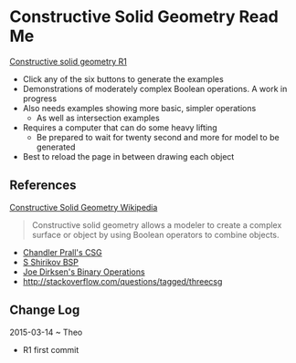 Constructive Solid Geometry Read Me
===

[Constructive solid geometry R1]( http://abantech.github.io/interaction-studies/threejs-contructive-solid-geometry/r1/constructive-solid-geometry.html )

* Click any of the six buttons to generate the examples
* Demonstrations of moderately complex Boolean operations. A work in progress
* Also needs examples showing more basic, simpler operations
	* As well as intersection examples
* Requires a computer that can do some heavy lifting
	* Be prepared to wait for twenty second and more for model to be generated
* Best to reload the page in between drawing each object


## References

[Constructive Solid Geometry Wikipedia]( http://en.wikipedia.org/wiki/Constructive_solid_geometry )

> Constructive solid geometry allows a modeler to create a complex surface or object by using Boolean operators to combine objects.

* [Chandler Prall's CSG]( https://github.com/chandlerprall/ThreeCSG )  
* [S Shirikov BSP]( https://github.com/sshirokov/ThreeBSP )  
* [Joe Dirksen's Binary Operations]( http://www.smartjava.org/ltjs/chapter-06/08-binary-operations.html )
* http://stackoverflow.com/questions/tagged/threecsg


## Change Log

2015-03-14 ~ Theo

* R1 first commit
